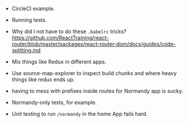 * CircleCI example.

* Running tests.

* Why did I not have to do these `.babelrc` tricks?
  https://github.com/ReactTraining/react-router/blob/master/packages/react-router-dom/docs/guides/code-splitting.md

* Mix things like Redux in different apps.

* Use source-map-explorer to inspect build chunks and where heavy things
  like redux ends up.

* having to mess with prefixes inside routes for Normandy app is sucky.

* Normandy-only tests, for example.

* Unit testing to run `/normandy` in the home App fails hard.
